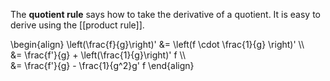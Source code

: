 The **quotient rule** says how to take the derivative of a quotient. It is easy to derive using the [[product rule]].

\begin{align}
\left(\frac{f}{g}\right)' &= \left(f \cdot \frac{1}{g} \right)' \\\\\
&= \frac{f'}{g} + \left(\frac{1}{g}\right)' f \\\\\
&= \frac{f'}{g} - \frac{1}{g^2}g' f
\end{align}